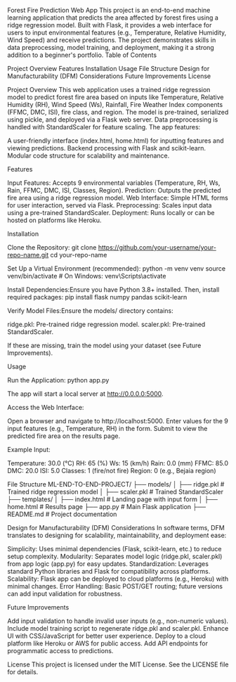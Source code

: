 Forest Fire Prediction Web App
This project is an end-to-end machine learning application that predicts the area affected by forest fires using a ridge regression model. Built with Flask, it provides a web interface for users to input environmental features (e.g., Temperature, Relative Humidity, Wind Speed) and receive predictions. The project demonstrates skills in data preprocessing, model training, and deployment, making it a strong addition to a beginner's portfolio.
Table of Contents

Project Overview
Features
Installation
Usage
File Structure
Design for Manufacturability (DFM) Considerations
Future Improvements
License

Project Overview
This web application uses a trained ridge regression model to predict forest fire area based on inputs like Temperature, Relative Humidity (RH), Wind Speed (Ws), Rainfall, Fire Weather Index components (FFMC, DMC, ISI), fire class, and region. The model is pre-trained, serialized using pickle, and deployed via a Flask web server. Data preprocessing is handled with StandardScaler for feature scaling.
The app features:

A user-friendly interface (index.html, home.html) for inputting features and viewing predictions.
Backend processing with Flask and scikit-learn.
Modular code structure for scalability and maintenance.

Features

Input Features: Accepts 9 environmental variables (Temperature, RH, Ws, Rain, FFMC, DMC, ISI, Classes, Region).
Prediction: Outputs the predicted fire area using a ridge regression model.
Web Interface: Simple HTML forms for user interaction, served via Flask.
Preprocessing: Scales input data using a pre-trained StandardScaler.
Deployment: Runs locally or can be hosted on platforms like Heroku.

Installation

Clone the Repository:
git clone https://github.com/your-username/your-repo-name.git
cd your-repo-name


Set Up a Virtual Environment (recommended):
python -m venv venv
source venv/bin/activate  # On Windows: venv\Scripts\activate


Install Dependencies:Ensure you have Python 3.8+ installed. Then, install required packages:
pip install flask numpy pandas scikit-learn


Verify Model Files:Ensure the models/ directory contains:

ridge.pkl: Pre-trained ridge regression model.
scaler.pkl: Pre-trained StandardScaler.

If these are missing, train the model using your dataset (see Future Improvements).


Usage

Run the Application:
python app.py

The app will start a local server at http://0.0.0.0:5000.

Access the Web Interface:

Open a browser and navigate to http://localhost:5000.
Enter values for the 9 input features (e.g., Temperature, RH) in the form.
Submit to view the predicted fire area on the results page.


Example Input:

Temperature: 30.0 (°C)
RH: 65 (%)
Ws: 15 (km/h)
Rain: 0.0 (mm)
FFMC: 85.0
DMC: 20.0
ISI: 5.0
Classes: 1 (fire/not fire)
Region: 0 (e.g., Bejaia region)



File Structure
ML-END-TO-END-PROJECT/
├── models/
│   ├── ridge.pkl        # Trained ridge regression model
│   ├── scaler.pkl       # Trained StandardScaler
├── templates/
│   ├── index.html       # Landing page with input form
│   ├── home.html        # Results page
├── app.py               # Main Flask application
├── README.md            # Project documentation

Design for Manufacturability (DFM) Considerations
In software terms, DFM translates to designing for scalability, maintainability, and deployment ease:

Simplicity: Uses minimal dependencies (Flask, scikit-learn, etc.) to reduce setup complexity.
Modularity: Separates model logic (ridge.pkl, scaler.pkl) from app logic (app.py) for easy updates.
Standardization: Leverages standard Python libraries and Flask for compatibility across platforms.
Scalability: Flask app can be deployed to cloud platforms (e.g., Heroku) with minimal changes.
Error Handling: Basic POST/GET routing; future versions can add input validation for robustness.

Future Improvements

Add input validation to handle invalid user inputs (e.g., non-numeric values).
Include model training script to regenerate ridge.pkl and scaler.pkl.
Enhance UI with CSS/JavaScript for better user experience.
Deploy to a cloud platform like Heroku or AWS for public access.
Add API endpoints for programmatic access to predictions.

License
This project is licensed under the MIT License. See the LICENSE file for details.
